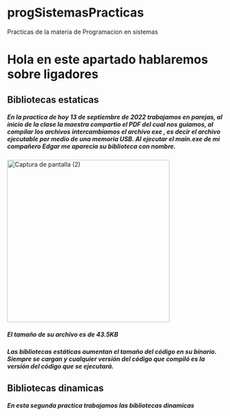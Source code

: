 # progSistemasPracticas
Practicas de la materia de Programacion en sistemas
# Hola en este apartado hablaremos sobre ligadores 
## Bibliotecas estaticas
##### En la practica de hoy 13 de septiembre de 2022 trabajamos en parejas, al inicio de la clase la maestra compartio el PDF del cual nos guiamos, al compilar los archivos intercambiamos el archivo exe , es decir el archivo ejecutable por medio de una memoria USB. Al ejecutar el main.exe de mi compañero Edgar me aparecia su biblioteca con nombre.
<img width="377" alt="Captura de pantalla (2)" src="https://user-images.githubusercontent.com/111407329/189919793-74b180f3-0572-4175-801f-ff249da1dbe3.png">

##### El tamaño de su archivo es de 43.5KB
##### Las bibliotecas estáticas aumentan el tamaño del código en su binario. Siempre se cargan y cualquier versión del código que compiló es la versión del código que se ejecutará.
## Bibliotecas dinamicas
##### En esta segunda practica trabajamos las bibliotecas dinamicas 
